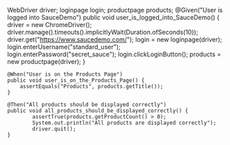 WebDriver driver;
	loginpage login;
	productpage products;
	@Given("User is logged into SauceDemo")
	public void user_is_logged_into_SauceDemo() {
		 driver = new ChromeDriver();
	     driver.manage().timeouts().implicitlyWait(Duration.ofSeconds(10));
	     driver.get("https://www.saucedemo.com/");
	     login = new loginpage(driver);
	     login.enterUsername("standard_user");
	     login.enterPassword("secret_sauce");
	     login.clickLoginButton();
	     products = new productpage(driver);
	 }

	@When("User is on the Products Page")
	public void user_is_on_the_Products_Page() {
        assertEquals("Products", products.getTitle());
	}

	@Then("All products should be displayed correctly")
	public void all_products_should_be_displayed_correctly() {
	        assertTrue(products.getProductCount() > 0);
	        System.out.println("All products are displayed correctly");
	        driver.quit();  
	}
